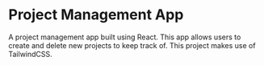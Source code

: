 # Project Management App
A project management app built using React. This app allows users to create and delete new projects to keep track of. This project makes use of TailwindCSS.
